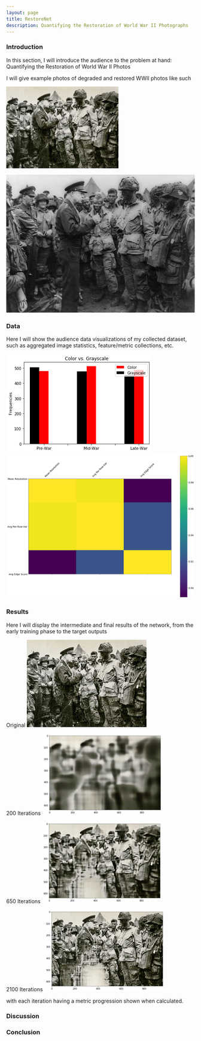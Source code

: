 ```yaml
---
layout: page
title: RestoreNet
description: Quantifying the Restoration of World War II Photographs
---
```


### Introduction

In this section, I will introduce the audience to the problem at hand: Quantifying the Restoration of World War II Photos

I will give example photos of degraded and restored WWII photos like such


<img width=300px src="https://raw.githubusercontent.com/Emmanuel-Diaz/RestoreNet/gh-pages/assets/degraded.jpeg" />



![restore](/assets/restored.jpg) 


### Data

Here I will show the audience data visualizations of my collected dataset, such as aggregated image statistics, feature/metric collections, etc.

![chart](/assets/chart.png)
![corr](/assets/correlation_mat.png)

### Results

Here I will display the intermediate and final results of the network, from the early training phase to the target outputs

Original
![original](/assets/original_deg.png)

200 Iterations
![200_it](/assets/200_iters.png)

650 Iterations
![650_it](/assets/650_iters.png)

2100 Iterations
![2100_it](/assets/2100_iters.png)

with each iteration having a metric progression shown when calculated.

### Discussion



### Conclusion



